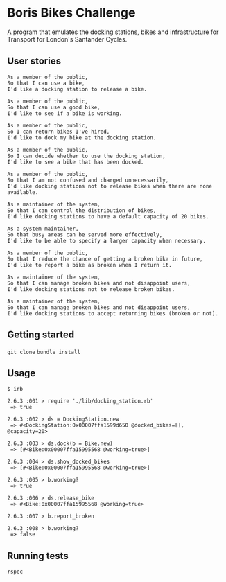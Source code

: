 # Boris Bikes Challenge
A program that emulates the docking stations, bikes and infrastructure for Transport for London's Santander Cycles.

## User stories

```
As a member of the public,
So that I can use a bike,
I'd like a docking station to release a bike.
```
```
As a member of the public,
So that I can use a good bike,
I'd like to see if a bike is working.
```
```
As a member of the public,
So I can return bikes I've hired,
I'd like to dock my bike at the docking station.
```
```
As a member of the public,
So I can decide whether to use the docking station,
I'd like to see a bike that has been docked.
```
```
As a member of the public,
So that I am not confused and charged unnecessarily,
I'd like docking stations not to release bikes when there are none available.
```
```
As a maintainer of the system,
So that I can control the distribution of bikes,
I'd like docking stations to have a default capacity of 20 bikes.
```
```
As a system maintainer,
So that busy areas can be served more effectively,
I'd like to be able to specify a larger capacity when necessary.
```
```
As a member of the public,
So that I reduce the chance of getting a broken bike in future,
I'd like to report a bike as broken when I return it.
```
```
As a maintainer of the system,
So that I can manage broken bikes and not disappoint users,
I'd like docking stations not to release broken bikes.
```
```
As a maintainer of the system,
So that I can manage broken bikes and not disappoint users,
I'd like docking stations to accept returning bikes (broken or not).
```

## Getting started

`git clone`
`bundle install`

## Usage

```
$ irb

2.6.3 :001 > require './lib/docking_station.rb'
 => true

2.6.3 :002 > ds = DockingStation.new
 => #<DockingStation:0x00007ffa1599d650 @docked_bikes=[], @capacity=20>

2.6.3 :003 > ds.dock(b = Bike.new)
 => [#<Bike:0x00007ffa15995568 @working=true>]

2.6.3 :004 > ds.show_docked_bikes
 => [#<Bike:0x00007ffa15995568 @working=true>]

2.6.3 :005 > b.working?
 => true

2.6.3 :006 > ds.release_bike
 => #<Bike:0x00007ffa15995568 @working=true>

2.6.3 :007 > b.report_broken

2.6.3 :008 > b.working?
 => false
 ```
## Running tests

`rspec`
